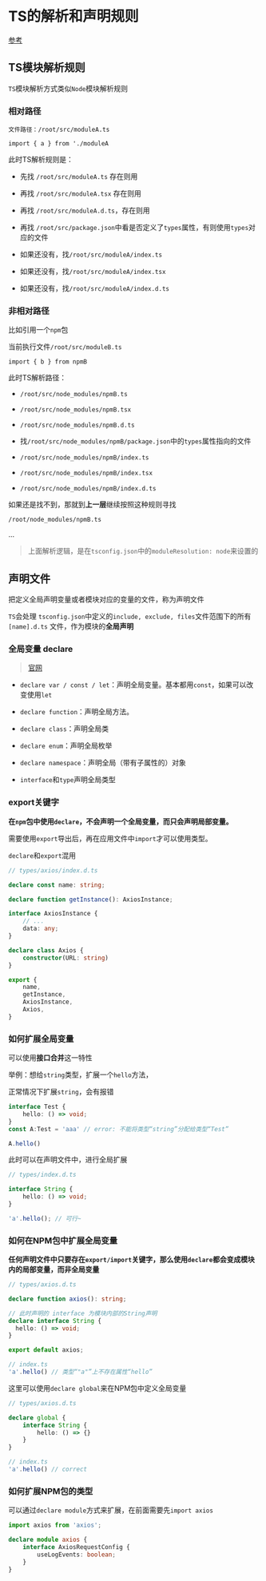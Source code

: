 # TS的解析和声明规则

[参考](https://zhuanlan.zhihu.com/p/542379032)

## TS模块解析规则

`TS`模块解析方式类似`Node`模块解析规则


### 相对路径

`文件路径：/root/src/moduleA.ts`

`import { a } from './moduleA`

此时TS解析规则是：

- 先找 `/root/src/moduleA.ts` 存在则用

- 再找 `/root/src/moduleA.tsx` 存在则用

- 再找 `/root/src/moduleA.d.ts`，存在则用

- 再找 `/root/src/package.json`中看是否定义了`types`属性，有则使用`types`对应的文件

- 如果还没有，找`/root/src/moduleA/index.ts` 

- 如果还没有，找`/root/src/moduleA/index.tsx` 

- 如果还没有，找`/root/src/moduleA/index.d.ts` 

### 非相对路径

比如引用一个`npm`包

当前执行文件`/root/src/moduleB.ts`

`import { b } from npmB`

此时TS解析路径：

- `/root/src/node_modules/npmB.ts`

- `/root/src/node_modules/npmB.tsx`

- `/root/src/node_modules/npmB.d.ts`

- 找`/root/src/node_modules/npmB/package.json`中的`types`属性指向的文件

- `/root/src/node_modules/npmB/index.ts`

- `/root/src/node_modules/npmB/index.tsx`

- `/root/src/node_modules/npmB/index.d.ts`

如果还是找不到，那就到**上一层**继续按照这种规则寻找

`/root/node_modules/npmB.ts`

...

> 上面解析逻辑，是在`tsconfig.json`中的`moduleResolution: node`来设置的


## 声明文件

把定义全局声明变量或者模块对应的变量的文件，称为声明文件

`TS`会处理 `tsconfig.json`中定义的`include, exclude, files`文件范围下的所有 `[name].d.ts` 文件，作为模块的**全局声明**

### 全局变量 declare

> [官网](https://ts.xcatliu.com/basics/declaration-files.html#%E5%85%A8%E5%B1%80%E5%8F%98%E9%87%8F)

- `declare var / const / let`：声明全局变量。基本都用`const`，如果可以改变使用`let`

- `declare function`：声明全局方法。

- `declare class`：声明全局类

- `declare enum`：声明全局枚举

- `declare namespace`：声明全局（带有子属性的）对象

- `interface`和`type`声明全局类型


### export关键字

**在`npm`包中使用`declare`，不会声明一个全局变量，而只会声明局部变量。**

需要使用`export`导出后，再在应用文件中`import`才可以使用类型。

`declare`和`export`混用

```ts
// types/axios/index.d.ts

declare const name: string;

declare function getInstance(): AxiosInstance;

interface AxiosInstance {
    // ...
    data: any;
}

declare class Axios {
    constructor(URL: string)
}

export {
    name,
    getInstance,
    AxiosInstance,
    Axios,
}
```

### 如何扩展全局变量

可以使用**接口合并**这一特性

举例：想给`string`类型，扩展一个`hello`方法，

正常情况下扩展`string`，会有报错

```ts
interface Test {
    hello: () => void;
}
const A:Test = 'aaa' // error: 不能将类型“string”分配给类型“Test”

A.hello()
```

此时可以在声明文件中，进行全局扩展

```ts
// types/index.d.ts 

interface String {
    hello: () => void;
}

'a'.hello(); // 可行~
```

### 如何在NPM包中扩展全局变量

**任何声明文件中只要存在`export/import`关键字，那么使用`declare`都会变成模块内的局部变量，而非全局变量**

```ts
// types/axios.d.ts

declare function axios(): string;

// 此时声明的 interface 为模块内部的String声明
declare interface String {
  hello: () => void;
}

export default axios;

// index.ts
'a'.hello() // 类型“"a"”上不存在属性“hello”
```

这里可以使用`declare global`来在NPM包中定义全局变量

```ts
// types/axios.d.ts

declare global {
    interface String {
        hello: () => {}
    }
}

// index.ts
'a'.hello() // correct
```

### 如何扩展NPM包的类型

可以通过`declare module`方式来扩展，在前面需要先`import axios`

```ts
import axios from 'axios';

declare module axios {
    interface AxiosRequestConfig {
        useLogEvents: boolean;
    }
}
```


